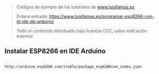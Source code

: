 > Códigos de ejemplo de los tutoriales de www.luisllamas.es
>
> Enlace entrada: https://www.luisllamas.es/programar-esp8266-con-el-ide-de-arduino/
>
> Todo el contenido distribuido bajo licencia CCC, salvo indicación expresa


## Instalar ESP8266 en IDE Arduino
```bash
http://arduino.esp8266.com/stable/package_esp8266com_index.json
```


